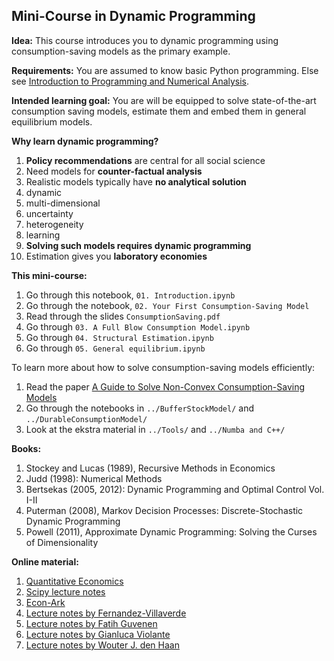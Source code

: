 ## Mini-Course in Dynamic Programming

**Idea:** This course introduces you to dynamic programming using consumption-saving models as the primary example. 

**Requirements:** You are assumed to know basic Python programming. Else see [Introduction to Programming and Numerical Analysis](https://numeconcopenhagen.netlify.com/).

**Intended learning goal:** You are will be equipped to solve state-of-the-art consumption saving models, estimate them and embed them in general equilibrium models.

**Why learn dynamic programming?**

1. **Policy recommendations** are central for all social science
2. Need models for **counter-factual analysis**
3. Realistic models typically have **no analytical solution**
  1. dynamic
  2. multi-dimensional
  3. uncertainty
  4. heterogeneity
  5. learning
4. **Solving such models requires dynamic programming**
5. Estimation gives you **laboratory economies**

**This mini-course:**

1. Go through this notebook, `01. Introduction.ipynb`
2. Go through the notebook, `02. Your First Consumption-Saving Model`
3. Read through the slides `ConsumptionSaving.pdf`
4. Go through `03. A Full Blow Consumption Model.ipynb`
5. Go through `04. Structural Estimation.ipynb`
6. Go through `05. General equilibrium.ipynb`

To learn more about how to solve consumption-saving models efficiently: 

1. Read the paper [A Guide to Solve Non-Convex Consumption-Saving Models](https://drive.google.com/open?id=1V15dwMIrl_TJGoqu7qauhVWcDm0yqb-D)
2. Go through the notebooks in `../BufferStockModel/` and `../DurableConsumptionModel/`
3. Look at the ekstra material in `../Tools/` and `../Numba and C++/`

**Books:**

1. Stockey and Lucas (1989), Recursive Methods in Economics
2. Judd (1998): Numerical Methods
3. Bertsekas (2005, 2012): Dynamic Programming and Optimal Control Vol. I-II
4. Puterman (2008), Markov Decision Processes: Discrete-Stochastic Dynamic Programming
5. Powell (2011), Approximate Dynamic Programming: Solving the Curses of Dimensionality

**Online material:**

1. [Quantitative Economics](https://lectures.quantecon.org/)
2. [Scipy lecture notes](https://scipy-lectures.org/)
3. [Econ-Ark](https://econ-ark.org/)
4. [Lecture notes by Fernandez-Villaverde](https://www.sas.upenn.edu/~jesusfv/teaching.html)
5. [Lecture notes by Fatih Guvenen](https://fatihguvenen.com/teaching/econ8185-phd-computation-empirics/)
6. [Lecture notes by Gianluca Violante](https://sites.google.com/a/nyu.edu/glviolante/teaching/quantmacro15)
7. [Lecture notes by Wouter J. den Haan](http://www.wouterdenhaan.com/notes.htm)
